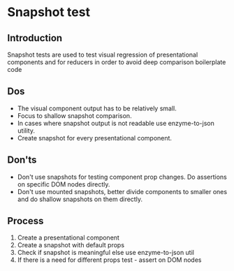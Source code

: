 # Snapshot test

## Introduction
Snapshot tests are used to test visual regression of presentational components and for reducers in order to avoid deep comparison boilerplate code

## Dos
- The visual component output has to be relatively small.  
- Focus to shallow snapshot comparison.
- In cases where snapshot output is not readable use enzyme-to-json utility.
- Create snapshot for every presentational component.  

## Don'ts
- Don't use snapshots for testing component prop changes. Do assertions on specific DOM nodes directly.
- Don't use mounted snapshots, better divide components to smaller ones and do shallow snapshots on them directly.

## Process
1) Create a presentational component  
2) Create a snapshot with default props
3) Check if snapshot is meaningful else use enzyme-to-json util
4) If there is a need for different props test - assert on DOM nodes  
